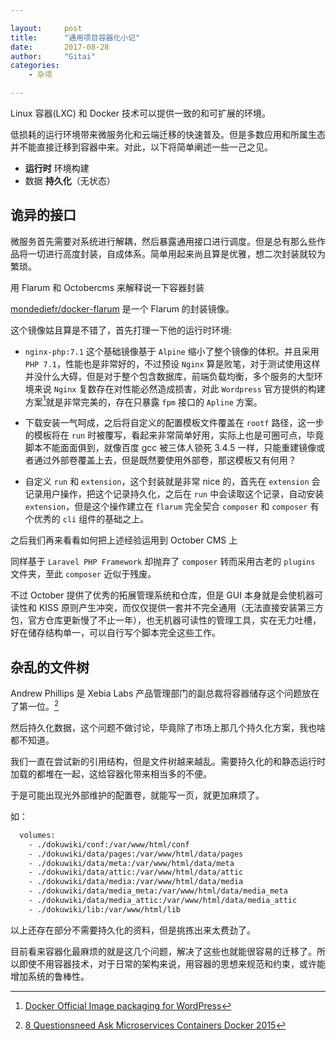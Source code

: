 ```yaml
---

layout:     post
title:      "通用项目容器化小记"
date:       2017-08-28
author:     "Gitai"
categories:
    - 杂项

---
```


Linux 容器(LXC) 和 Docker 技术可以提供一致的和可扩展的环境。

低损耗的运行环境带来微服务化和云端迁移的快速普及。但是多数应用和所属生态并不能直接迁移到容器中来。对此，以下将简单阐述一些一己之见。

 * **运行时** 环境构建
 * 数据 **持久化**（无状态）

<!-- more -->
 
## 诡异的接口

微服务首先需要对系统进行解耦，然后暴露通用接口进行调度。但是总有那么些作品将一切进行高度封装，自成体系。简单用起来尚且算是优雅，想二次封装就较为繁琐。

用 Flarum 和 Octobercms 来解释说一下容器封装

[mondediefr/docker-flarum](https://github.com/mondediefr/docker-flarum) 是一个 Flarum 的封装镜像。

这个镜像姑且算是不错了，首先打理一下他的运行时环境:

 * `nginx-php:7.1` 这个基础镜像基于 `Alpine` 缩小了整个镜像的体积。并且采用 `PHP 7.1`，性能也是非常好的，不过预设 `Nginx` 算是败笔，对于测试使用这样并没什么大碍，但是对于整个包含数据库，前端负载均衡，多个服务的大型环境来说 `Nginx` 复数存在对性能必然造成损害，对此 `Wordpress` 官方提供的构建方案[^wordpress]就是非常完美的，存在只暴露 `fpm` 接口的 `Apline` 方案。

 * 下载安装一气呵成，之后将自定义的配置模板文件覆盖在 `rootf` 路径，这一步的模板将在 `run` 时被覆写，看起来非常简单好用，实际上也是可圈可点，毕竟脚本不能面面俱到，就像百度 gcc 被三体人锁死 3.4.5 一样，只能重建镜像或者通过外部卷覆盖上去，但是既然要使用外部卷，那这模板又有何用？

 * 自定义 `run` 和 `extension`，这个封装就是非常 nice 的，首先在 `extension` 会记录用户操作，把这个记录持久化，之后在 `run` 中会读取这个记录，自动安装 `extension`，但是这个操作建立在 `flarum` 完全契合 `composer` 和 `composer` 有个优秀的 `cli` 组件的基础之上。

之后我们再来看看如何把上述经验运用到 October CMS 上

同样基于 `Laravel PHP Framework` 却抛弃了 `composer` 转而采用古老的 `plugins` 文件夹，至此 `composer` 近似于残废。

不过 October 提供了优秀的拓展管理系统和仓库，但是 GUI 本身就是会使机器可读性和 KISS 原则产生冲突，而仅仅提供一套并不完全通用（无法直接安装第三方包，官方仓库更新慢了不止一年），也无机器可读性的管理工具，实在无力吐槽，好在储存结构单一，可以自行写个脚本完全这些工作。

## 杂乱的文件树

Andrew Phillips 是 Xebia Labs 产品管理部门的副总裁将容器储存这个问题放在了第一位。[^1]

然后持久化数据，这个问题不做讨论，毕竟除了市场上那几个持久化方案，我也啥都不知道。

我们一直在尝试新的引用结构，但是文件树越来越乱。需要持久化的和静态运行时加载的都堆在一起，这给容器化带来相当多的不便。

于是可能出现光外部维护的配置卷，就能写一页，就更加麻烦了。

如：
```Dockerfile
  volumes:
    - ./dokuwiki/conf:/var/www/html/conf
    - ./dokuwiki/data/pages:/var/www/html/data/pages
    - ./dokuwiki/data/meta:/var/www/html/data/meta
    - ./dokuwiki/data/attic:/var/www/html/data/attic
    - ./dokuwiki/data/media:/var/www/html/data/media
    - ./dokuwiki/data/media_meta:/var/www/html/data/media_meta
    - ./dokuwiki/data/media_attic:/var/www/html/data/media_attic
    - ./dokuwiki/lib:/var/www/html/lib
```

以上还存在部分不需要持久化的资料，但是挑拣出来太费劲了。

目前看来容器化最麻烦的就是这几个问题，解决了这些也就能很容易的迁移了。所以即使不用容器技术，对于日常的架构来说，用容器的思想来规范和约束，或许能增加系统的鲁棒性。

[^1]: [8 Questionsneed Ask Microservices Containers Docker 2015](http://blog.xebialabs.com/2014/12/31/8-questions-need-ask-microservices-containers-docker-2015/)

[^wordpress]: [Docker Official Image packaging for WordPress](https://github.com/docker-library/wordpress)
